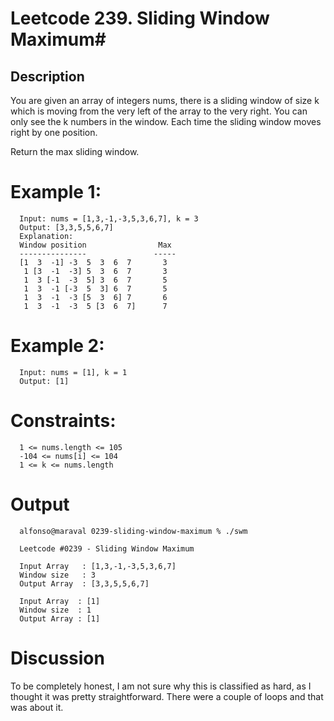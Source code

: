 # Leetcode 239. Sliding Window Maximum#

## Description ##
You are given an array of integers nums, there is a sliding window of size k which is moving from the very left of the array to the very right. You can only see the k numbers in the window. Each time the sliding window moves right by one position.

Return the max sliding window.

 

# Example 1: #

      Input: nums = [1,3,-1,-3,5,3,6,7], k = 3
      Output: [3,3,5,5,6,7]
      Explanation: 
      Window position                Max
      ---------------               -----
      [1  3  -1] -3  5  3  6  7       3
       1 [3  -1  -3] 5  3  6  7       3
       1  3 [-1  -3  5] 3  6  7       5
       1  3  -1 [-3  5  3] 6  7       5
       1  3  -1  -3 [5  3  6] 7       6
       1  3  -1  -3  5 [3  6  7]      7


# Example 2: #

      Input: nums = [1], k = 1
      Output: [1]
 

# Constraints: #

      1 <= nums.length <= 105
      -104 <= nums[i] <= 104
      1 <= k <= nums.length


# Output #
      alfonso@maraval 0239-sliding-window-maximum % ./swm
      
      Leetcode #0239 - Sliding Window Maximum
      
      Input Array   : [1,3,-1,-3,5,3,6,7]
      Window size   : 3
      Output Array  : [3,3,5,5,6,7]
      
      Input Array  : [1]
      Window size  : 1
      Output Array : [1]

# Discussion #
To be completely honest, I am not sure why this is classified as hard, as I thought it was pretty straightforward.  There were a couple of loops and that was about it.
